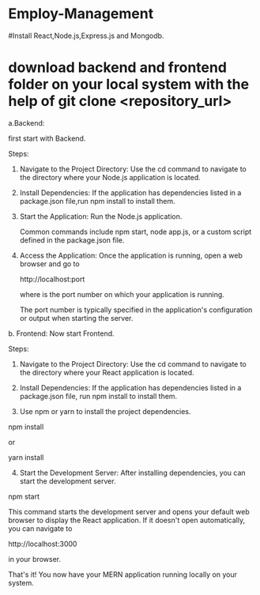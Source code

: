 # Employ-Management
#Install React,Node.js,Express.js and Mongodb.

# download backend and frontend folder on your local system with the help of  git clone <repository_url>

a.Backend:

first start with Backend.

Steps:

1. Navigate to the Project Directory: Use the cd command to navigate to the directory where your Node.js application is located.

2. Install Dependencies: If the application has dependencies listed in a package.json file,run npm install to install them.

3. Start the Application: Run the Node.js application.

    Common commands include npm start, node app.js, or a custom script defined in the package.json file.
   

5. Access the Application: Once the application is running, open a web browser and go to

    http://localhost:port

    where is the port number on which your application is running.

    The port number is typically specified in the application's configuration or output when starting the server.

b. Frontend: Now start Frontend.

Steps:

1. Navigate to the Project Directory: Use the cd command to navigate to the directory where your React application is located.

2. Install Dependencies: If the application has dependencies listed in a package.json file, run npm install to install them.

3. Use npm or yarn to install the project dependencies.

 npm install

 or

 yarn install
 
4. Start the Development Server: After installing dependencies, you can start the development server.

npm start

This command starts the development server and opens your default web browser to display the React application. If it doesn't open automatically, you can
navigate to

http://localhost:3000

in your browser.

That's it! You now have your MERN application running locally on your system.
   
